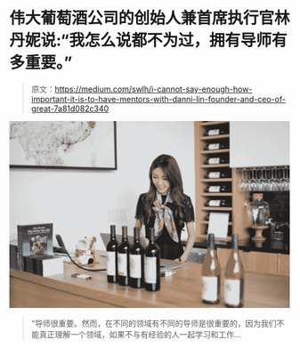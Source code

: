 # 伟大葡萄酒公司的创始人兼首席执行官林丹妮说:“我怎么说都不为过，拥有导师有多重要。”

> 原文：<https://medium.com/swlh/i-cannot-say-enough-how-important-it-is-to-have-mentors-with-danni-lin-founder-and-ceo-of-great-7a81d082c340>

![](img/49db0530ff506c34342f4fb53bb148a4.png)

> “导师很重要。然而，在不同的领域有不同的导师是很重要的，因为我们不能真正理解一个领域，如果不与有经验的人一起学习和工作…